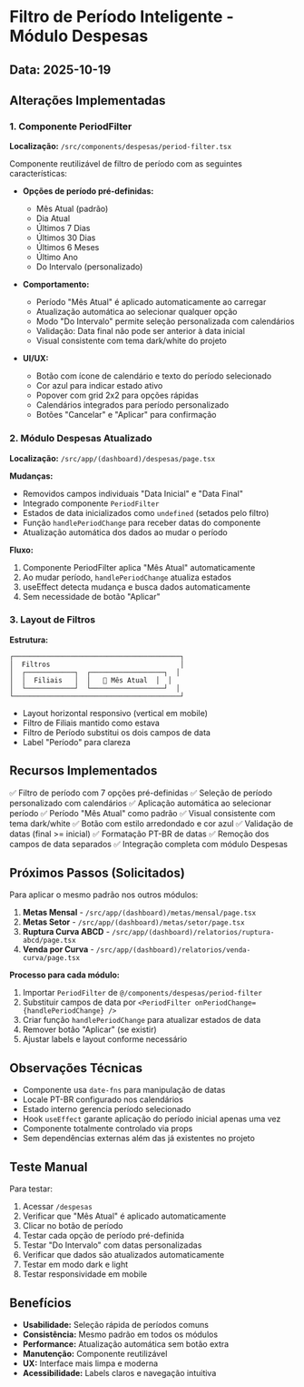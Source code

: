 # Filtro de Período Inteligente - Módulo Despesas

## Data: 2025-10-19

## Alterações Implementadas

### 1. Componente PeriodFilter

**Localização:** `/src/components/despesas/period-filter.tsx`

Componente reutilizável de filtro de período com as seguintes características:

- **Opções de período pré-definidas:**
  - Mês Atual (padrão)
  - Dia Atual
  - Últimos 7 Dias
  - Últimos 30 Dias
  - Últimos 6 Meses
  - Último Ano
  - Do Intervalo (personalizado)

- **Comportamento:**
  - Período "Mês Atual" é aplicado automaticamente ao carregar
  - Atualização automática ao selecionar qualquer opção
  - Modo "Do Intervalo" permite seleção personalizada com calendários
  - Validação: Data final não pode ser anterior à data inicial
  - Visual consistente com tema dark/white do projeto

- **UI/UX:**
  - Botão com ícone de calendário e texto do período selecionado
  - Cor azul para indicar estado ativo
  - Popover com grid 2x2 para opções rápidas
  - Calendários integrados para período personalizado
  - Botões "Cancelar" e "Aplicar" para confirmação

### 2. Módulo Despesas Atualizado

**Localização:** `/src/app/(dashboard)/despesas/page.tsx`

**Mudanças:**
- Removidos campos individuais "Data Inicial" e "Data Final"
- Integrado componente `PeriodFilter`
- Estados de data inicializados como `undefined` (setados pelo filtro)
- Função `handlePeriodChange` para receber datas do componente
- Atualização automática dos dados ao mudar o período

**Fluxo:**
1. Componente PeriodFilter aplica "Mês Atual" automaticamente
2. Ao mudar período, `handlePeriodChange` atualiza estados
3. useEffect detecta mudança e busca dados automaticamente
4. Sem necessidade de botão "Aplicar"

### 3. Layout de Filtros

**Estrutura:**
```
┌─────────────────────────────────────────┐
│  Filtros                                │
│  ┌────────────┐  ┌──────────────────┐  │
│  │  Filiais   │  │   📅 Mês Atual  │  │
│  └────────────┘  └──────────────────┘  │
└─────────────────────────────────────────┘
```

- Layout horizontal responsivo (vertical em mobile)
- Filtro de Filiais mantido como estava
- Filtro de Período substitui os dois campos de data
- Label "Período" para clareza

## Recursos Implementados

✅ Filtro de período com 7 opções pré-definidas
✅ Seleção de período personalizado com calendários
✅ Aplicação automática ao selecionar período
✅ Período "Mês Atual" como padrão
✅ Visual consistente com tema dark/white
✅ Botão com estilo arredondado e cor azul
✅ Validação de datas (final >= inicial)
✅ Formatação PT-BR de datas
✅ Remoção dos campos de data separados
✅ Integração completa com módulo Despesas

## Próximos Passos (Solicitados)

Para aplicar o mesmo padrão nos outros módulos:

1. **Metas Mensal** - `/src/app/(dashboard)/metas/mensal/page.tsx`
2. **Metas Setor** - `/src/app/(dashboard)/metas/setor/page.tsx`
3. **Ruptura Curva ABCD** - `/src/app/(dashboard)/relatorios/ruptura-abcd/page.tsx`
4. **Venda por Curva** - `/src/app/(dashboard)/relatorios/venda-curva/page.tsx`

**Processo para cada módulo:**
1. Importar `PeriodFilter` de `@/components/despesas/period-filter`
2. Substituir campos de data por `<PeriodFilter onPeriodChange={handlePeriodChange} />`
3. Criar função `handlePeriodChange` para atualizar estados de data
4. Remover botão "Aplicar" (se existir)
5. Ajustar labels e layout conforme necessário

## Observações Técnicas

- Componente usa `date-fns` para manipulação de datas
- Locale PT-BR configurado nos calendários
- Estado interno gerencia período selecionado
- Hook `useEffect` garante aplicação do período inicial apenas uma vez
- Componente totalmente controlado via props
- Sem dependências externas além das já existentes no projeto

## Teste Manual

Para testar:
1. Acessar `/despesas`
2. Verificar que "Mês Atual" é aplicado automaticamente
3. Clicar no botão de período
4. Testar cada opção de período pré-definida
5. Testar "Do Intervalo" com datas personalizadas
6. Verificar que dados são atualizados automaticamente
7. Testar em modo dark e light
8. Testar responsividade em mobile

## Benefícios

- **Usabilidade:** Seleção rápida de períodos comuns
- **Consistência:** Mesmo padrão em todos os módulos
- **Performance:** Atualização automática sem botão extra
- **Manutenção:** Componente reutilizável
- **UX:** Interface mais limpa e moderna
- **Acessibilidade:** Labels claros e navegação intuitiva
